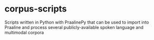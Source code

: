 # corpus-scripts
Scripts written in Python with PraalinePy that can be used to import into Praaline and process several publicly-available spoken language and multimodal corpora
